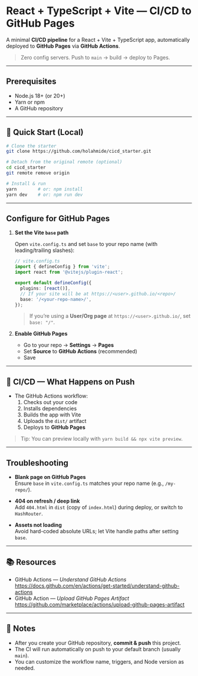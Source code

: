 # React + TypeScript + Vite — CI/CD to GitHub Pages

A minimal **CI/CD pipeline** for a React + Vite + TypeScript app, automatically deployed to **GitHub Pages** via **GitHub Actions**.

> Zero config servers. Push to `main` → build → deploy to Pages.

---

## Prerequisites

- Node.js 18+ (or 20+)
- Yarn or npm
- A GitHub repository

---

## 🚀 Quick Start (Local)

```bash
# Clone the starter
git clone https://github.com/holahmide/cicd_starter.git

# Detach from the original remote (optional)
cd cicd_starter
git remote remove origin

# Install & run
yarn        # or: npm install
yarn dev    # or: npm run dev
```

---

## Configure for **GitHub Pages**

1. **Set the Vite `base` path**

   Open `vite.config.ts` and set `base` to your repo name (with leading/trailing slashes):

   ```ts
   // vite.config.ts
   import { defineConfig } from 'vite';
   import react from '@vitejs/plugin-react';

   export default defineConfig({
     plugins: [react()],
     // If your site will be at https://<user>.github.io/<repo>/
     base: '/<your-repo-name>/',
   });
   ```

   > If you’re using a **User/Org page** at `https://<user>.github.io/`, set `base: "/"`.

2. **Enable GitHub Pages**
   - Go to your repo → **Settings** → **Pages**
   - Set **Source** to **GitHub Actions** (recommended)
   - Save

---

## 🤖 CI/CD — What Happens on Push

- The GitHub Actions workflow:
  1. Checks out your code
  2. Installs dependencies
  3. Builds the app with Vite
  4. Uploads the `dist/` artifact
  5. Deploys to **GitHub Pages**

> Tip: You can preview locally with `yarn build && npx vite preview`.

---

## Troubleshooting

- **Blank page on GitHub Pages**  
  Ensure `base` in `vite.config.ts` matches your repo name (e.g., `/my-repo/`).

- **404 on refresh / deep link**  
  Add `404.html` in `dist` (copy of `index.html`) during deploy, or switch to `HashRouter`.

- **Assets not loading**  
  Avoid hard-coded absolute URLs; let Vite handle paths after setting `base`.

---

## 📚 Resources

- GitHub Actions — _Understand GitHub Actions_  
  https://docs.github.com/en/actions/get-started/understand-github-actions
- GitHub Action — _Upload GitHub Pages Artifact_  
  https://github.com/marketplace/actions/upload-github-pages-artifact

---

## 📝 Notes

- After you create your GitHub repository, **commit & push** this project.
- The CI will run automatically on push to your default branch (usually `main`).
- You can customize the workflow name, triggers, and Node version as needed.
